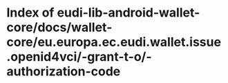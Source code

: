 # Index of eudi-lib-android-wallet-core/docs/wallet-core/eu.europa.ec.eudi.wallet.issue.openid4vci/-grant-t-o/-authorization-code
